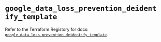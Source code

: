 # `google_data_loss_prevention_deidentify_template`

Refer to the Terraform Registory for docs: [`google_data_loss_prevention_deidentify_template`](https://registry.terraform.io/providers/hashicorp/google-beta/4.72.1/docs/resources/google_data_loss_prevention_deidentify_template).
